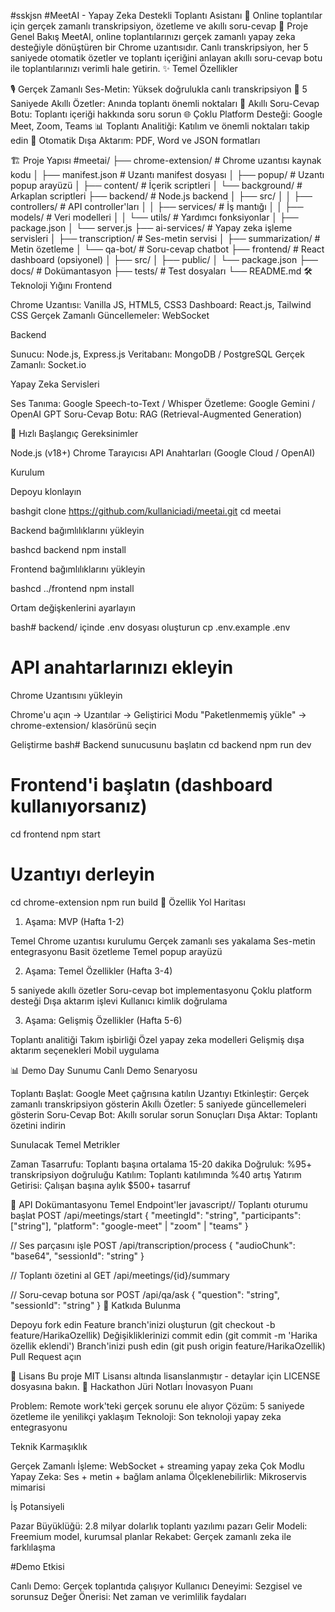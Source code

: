 #sskjsn
  #MeetAI - Yapay Zeka Destekli Toplantı Asistanı
🎯 Online toplantılar için gerçek zamanlı transkripsiyon, özetleme ve akıllı soru-cevap
🚀 Proje Genel Bakış
MeetAI, online toplantılarınızı gerçek zamanlı yapay zeka desteğiyle dönüştüren bir Chrome uzantısıdır. Canlı transkripsiyon, her 5 saniyede otomatik özetler ve toplantı içeriğini anlayan akıllı soru-cevap botu ile toplantılarınızı verimli hale getirin.
✨ Temel Özellikler

🎙️ Gerçek Zamanlı Ses-Metin: Yüksek doğrulukla canlı transkripsiyon
📝 5 Saniyede Akıllı Özetler: Anında toplantı önemli noktaları
🤖 Akıllı Soru-Cevap Botu: Toplantı içeriği hakkında soru sorun
🌐 Çoklu Platform Desteği: Google Meet, Zoom, Teams
📊 Toplantı Analitiği: Katılım ve önemli noktaları takip edin
💾 Otomatik Dışa Aktarım: PDF, Word ve JSON formatları

🏗️ Proje Yapısı
#meetai/
├── chrome-extension/           # Chrome uzantısı kaynak kodu
│   ├── manifest.json          # Uzantı manifest dosyası
│   ├── popup/                 # Uzantı popup arayüzü
│   ├── content/               # İçerik scriptleri
│   └── background/            # Arkaplan scriptleri
├── backend/                   # Node.js backend
│   ├── src/
│   │   ├── controllers/       # API controller'ları
│   │   ├── services/          # İş mantığı
│   │   ├── models/           # Veri modelleri
│   │   └── utils/            # Yardımcı fonksiyonlar
│   ├── package.json
│   └── server.js
├── ai-services/               # Yapay zeka işleme servisleri
│   ├── transcription/         # Ses-metin servisi
│   ├── summarization/         # Metin özetleme
│   └── qa-bot/               # Soru-cevap chatbot
├── frontend/                  # React dashboard (opsiyonel)
│   ├── src/
│   ├── public/
│   └── package.json
├── docs/                      # Dokümantasyon
├── tests/                     # Test dosyaları
└── README.md
🛠️ Teknoloji Yığını
Frontend

Chrome Uzantısı: Vanilla JS, HTML5, CSS3
Dashboard: React.js, Tailwind CSS
Gerçek Zamanlı Güncellemeler: WebSocket

Backend

Sunucu: Node.js, Express.js
Veritabanı: MongoDB / PostgreSQL
Gerçek Zamanlı: Socket.io

Yapay Zeka Servisleri

Ses Tanıma: Google Speech-to-Text / Whisper
Özetleme: Google Gemini / OpenAI GPT
Soru-Cevap Botu: RAG (Retrieval-Augmented Generation)

🚀 Hızlı Başlangıç
Gereksinimler

Node.js (v18+)
Chrome Tarayıcısı
API Anahtarları (Google Cloud / OpenAI)

Kurulum

Depoyu klonlayın

bashgit clone https://github.com/kullaniciadi/meetai.git
cd meetai

Backend bağımlılıklarını yükleyin

bashcd backend
npm install

Frontend bağımlılıklarını yükleyin

bashcd ../frontend
npm install

Ortam değişkenlerini ayarlayın

bash# backend/ içinde .env dosyası oluşturun
cp .env.example .env
# API anahtarlarınızı ekleyin

Chrome Uzantısını yükleyin


Chrome'u açın → Uzantılar → Geliştirici Modu
"Paketlenmemiş yükle" → chrome-extension/ klasörünü seçin

Geliştirme
bash# Backend sunucusunu başlatın
cd backend
npm run dev

# Frontend'i başlatın (dashboard kullanıyorsanız)
cd frontend
npm start

# Uzantıyı derleyin
cd chrome-extension
npm run build
🌟 Özellik Yol Haritası
1. Aşama: MVP (Hafta 1-2)

 Temel Chrome uzantısı kurulumu
 Gerçek zamanlı ses yakalama
 Ses-metin entegrasyonu
 Basit özetleme
 Temel popup arayüzü

2. Aşama: Temel Özellikler (Hafta 3-4)

 5 saniyede akıllı özetler
 Soru-cevap bot implementasyonu
 Çoklu platform desteği
 Dışa aktarım işlevi
 Kullanıcı kimlik doğrulama

3. Aşama: Gelişmiş Özellikler (Hafta 5-6)

 Toplantı analitiği
 Takım işbirliği
 Özel yapay zeka modelleri
 Gelişmiş dışa aktarım seçenekleri
 Mobil uygulama

📊 Demo Day Sunumu
Canlı Demo Senaryosu

Toplantı Başlat: Google Meet çağrısına katılın
Uzantıyı Etkinleştir: Gerçek zamanlı transkripsiyon gösterin
Akıllı Özetler: 5 saniyede güncellemeleri gösterin
Soru-Cevap Bot: Akıllı sorular sorun
Sonuçları Dışa Aktar: Toplantı özetini indirin

Sunulacak Temel Metrikler

Zaman Tasarrufu: Toplantı başına ortalama 15-20 dakika
Doğruluk: %95+ transkripsiyon doğruluğu
Katılım: Toplantı katılımında %40 artış
Yatırım Getirisi: Çalışan başına aylık $500+ tasarruf

🔧 API Dokümantasyonu
Temel Endpoint'ler
javascript// Toplantı oturumu başlat
POST /api/meetings/start
{
  "meetingId": "string",
  "participants": ["string"],
  "platform": "google-meet" | "zoom" | "teams"
}

// Ses parçasını işle
POST /api/transcription/process
{
  "audioChunk": "base64",
  "sessionId": "string"
}

// Toplantı özetini al
GET /api/meetings/{id}/summary

// Soru-cevap botuna sor
POST /api/qa/ask
{
  "question": "string",
  "sessionId": "string"
}
🤝 Katkıda Bulunma

Depoyu fork edin
Feature branch'inizi oluşturun (git checkout -b feature/HarikaOzellik)
Değişikliklerinizi commit edin (git commit -m 'Harika özellik eklendi')
Branch'inizi push edin (git push origin feature/HarikaOzellik)
Pull Request açın

📝 Lisans
Bu proje MIT Lisansı altında lisanslanmıştır - detaylar için LICENSE dosyasına bakın.
🎯 Hackathon Jüri Notları
İnovasyon Puanı

Problem: Remote work'teki gerçek sorunu ele alıyor
Çözüm: 5 saniyede özetleme ile yenilikçi yaklaşım
Teknoloji: Son teknoloji yapay zeka entegrasyonu

Teknik Karmaşıklık

Gerçek Zamanlı İşleme: WebSocket + streaming yapay zeka
Çok Modlu Yapay Zeka: Ses + metin + bağlam anlama
Ölçeklenebilirlik: Mikroservis mimarisi

İş Potansiyeli

Pazar Büyüklüğü: 2.8 milyar dolarlık toplantı yazılımı pazarı
Gelir Modeli: Freemium model, kurumsal planlar
Rekabet: Gerçek zamanlı zeka ile farklılaşma

#Demo Etkisi

Canlı Demo: Gerçek toplantıda çalışıyor
Kullanıcı Deneyimi: Sezgisel ve sorunsuz
Değer Önerisi: Net zaman ve verimlilik faydaları
